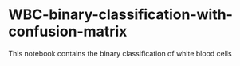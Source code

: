 # WBC-binary-classification-with-confusion-matrix
This notebook contains the binary classification of white blood cells
